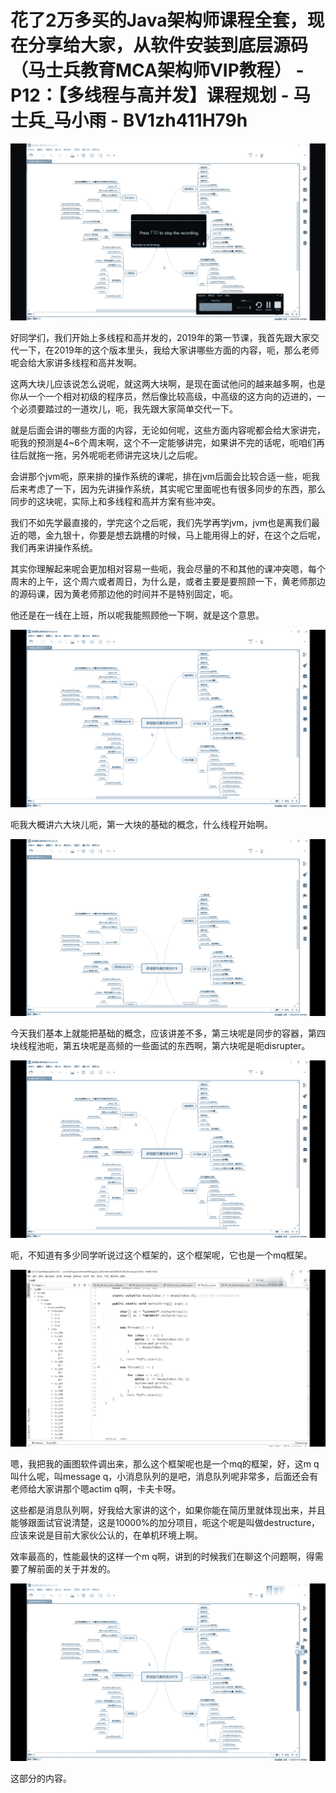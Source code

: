 # 花了2万多买的Java架构师课程全套，现在分享给大家，从软件安装到底层源码（马士兵教育MCA架构师VIP教程） - P12：【多线程与高并发】课程规划 - 马士兵_马小雨 - BV1zh411H79h

![](img/535c7fba513eb229d5e34543be5d0222_0.png)

好同学们，我们开始上多线程和高并发的，2019年的第一节课，我首先跟大家交代一下，在2019年的这个版本里头，我给大家讲哪些方面的内容，呃，那么老师呢会给大家讲多线程和高并发啊。

这两大块儿应该说怎么说呢，就这两大块啊，是现在面试他问的越来越多啊，也是你从一个一个相对初级的程序员，然后像比较高级，中高级的这方向的迈进的，一个必须要踏过的一道坎儿，呃，我先跟大家简单交代一下。

就是后面会讲的哪些方面的内容，无论如何呢，这些方面内容呢都会给大家讲完，呃我的预测是4~6个周末啊，这个不一定能够讲完，如果讲不完的话呢，呃咱们再往后就拖一拖，另外呢呃老师讲完这块儿之后呢。

会讲那个jvm呃，原来排的操作系统的课呢，排在jvm后面会比较合适一些，呃我后来考虑了一下，因为先讲操作系统，其实呢它里面呢也有很多同步的东西，那么同步的这块呢，实际上和多线程和高并方案有些冲突。

我们不如先学最直接的，学完这个之后呢，我们先学再学jvm，jvm也是离我们最近的嗯，金九银十，你要是想去跳槽的时候，马上能用得上的好，在这个之后呢，我们再来讲操作系统。

其实你理解起来呢会更加相对容易一些呃，我会尽量的不和其他的课冲突嗯，每个周末的上午，这个周六或者周日，为什么是，或者主要是要照顾一下，黄老师那边的源码课，因为黄老师那边他的时间并不是特别固定，呃。

他还是在一线在上班，所以呢我能照顾他一下啊，就是这个意思。

![](img/535c7fba513eb229d5e34543be5d0222_2.png)

呃我大概讲六大块儿呃，第一大块的基础的概念，什么线程开始啊。

![](img/535c7fba513eb229d5e34543be5d0222_4.png)

今天我们基本上就能把基础的概念，应该讲差不多，第三块呢是同步的容器，第四块线程池呃，第五块呢是高频的一些面试的东西啊，第六块呢是呃disrupter。



![](img/535c7fba513eb229d5e34543be5d0222_6.png)

呃，不知道有多少同学听说过这个框架的，这个框架呢，它也是一个mq框架。

![](img/535c7fba513eb229d5e34543be5d0222_8.png)

嗯，我把我的画图软件调出来，那么这个框架呢也是一个mq的框架，好，这m q叫什么呢，叫message q，小消息队列的是吧，消息队列呢非常多，后面还会有老师给大家讲那个嗯actim q啊，卡夫卡呀。

这些都是消息队列啊，好我给大家讲的这个，如果你能在简历里就体现出来，并且能够跟面试官说清楚，这是10000%的加分项目，呃这个呢是叫做destructure，应该来说是目前大家伙公认的，在单机环境上啊。

效率最高的，性能最快的这样一个m q啊，讲到的时候我们在聊这个问题啊，得需要了解前面的关于并发的。

![](img/535c7fba513eb229d5e34543be5d0222_10.png)

这部分的内容。